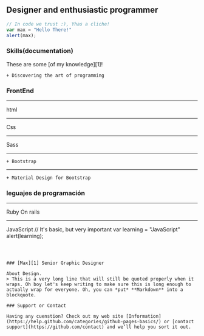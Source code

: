 ## Designer and enthusiastic programmer
```javascript
// In code we trust :), Yhas a cliche!
var max = "Hello There!"
alert(max);
```

### Skills(documentation)
These are some [of my knowledge][1]!

```
+ Discovering the art of programming
```

### FrontEnd
---

html

---

Css

***

Sass

---

```
+ Bootstrap
```

***
```
+ Material Design for Bootstrap
```

### leguajes de programación
---

Ruby On rails

---

JavaScript
// It's basic, but very important
var learning = "JavaScript"
alert(learning);
```



### [Max][1] Senior Graphic Designer

About Design.
> This is a very long line that will still be quoted properly when it wraps. Oh boy let's keep writing to make sure this is long enough to actually wrap for everyone. Oh, you can *put* **Markdown** into a blockquote.

### Support or Contact

Having any cuenstion? Check out my web site [Information](https://help.github.com/categories/github-pages-basics/) or [contact support](https://github.com/contact) and we’ll help you sort it out.

